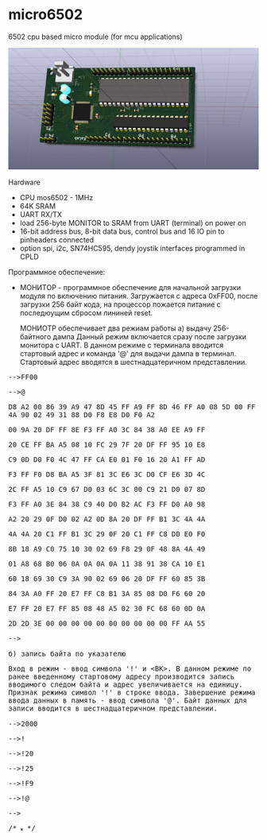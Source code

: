# micro6502
6502 cpu based micro module (for mcu applications)

![3D view](https://github.com/digitalinvitro/micro6502/raw/master/micro65-3D.jpg)

Hardware

- CPU mos6502 - 1MHz
- 64K SRAM
- UART RX/TX
- load 256-byte MONITOR to SRAM from UART (terminal) on power on
- 16-bit address bus, 8-bit data bus, control bus and 16 IO pin to pinheaders connected
- option spi, i2c, SN74HC595, dendy joystik interfaces programmed in CPLD

Программное обеспечение:

* МОНИТОР - программное обеспечение для начальной загрузки модуля по включению питания. Загружается с адреса 0xFF00, после загрузки 256 байт кода, на процессор пожается питание с последюущим сбросом лининей reset. 
  
  МОНИОТР обеспечивает два режиам работы 
  а) выдачу 256-байтного дампа 
     Данный режим включается сразу после загрузки монитора с UART. В данном режиме с терминала вводится стартовый адрес и команда '@' для выдачи дампа в терминал. Стартовый адрес вводятся в шестнадцатеричном представлении.
<div style=” line-height:0.5;”><tt>
<p>-->FF00</p>
<p>-->@</p>
<p>D8 A2 00 86 39 A9 47 8D 45 FF A9 FF 8D 46 FF A0
08 5D 00 FF 4A 90 02 49 31 88 D0 F8 E8 D0 F0 A2</p>

<tt>00 9A 20 DF FF 8E F3 FF A0 3C 84 38 A0 EE A9 FF</tt>

<tt>20 CE FF BA A5 08 10 FC 29 7F 20 DF FF 95 10 E8</tt>

<tt>C9 0D D0 F0 4C 47 FF CA E0 01 F0 16 20 A1 FF AD</tt>

<tt>F3 FF F0 D8 BA A5 3F 81 3C E6 3C D0 CF E6 3D 4C</tt>

<tt>2C FF A5 10 C9 67 D0 03 6C 3C 00 C9 21 D0 07 8D</tt>

<tt>F3 FF A0 3E 84 38 C9 40 D0 B2 AC F3 FF D0 A0 98</tt>

<tt>A2 20 29 0F D0 02 A2 0D 8A 20 DF FF B1 3C 4A 4A</tt>

<tt>4A 4A 20 C1 FF B1 3C 29 0F 20 C1 FF C8 D0 E0 F0</tt>

<tt>8B 18 A9 C0 75 10 30 02 69 F8 29 0F 48 8A 4A 49</tt>

<tt>01 A8 68 B0 06 0A 0A 0A 0A 11 38 91 38 CA 10 E1</tt>

<tt>60 18 69 30 C9 3A 90 02 69 06 20 DF FF 60 85 3B</tt>

<tt>84 3A A0 FF 20 E7 FF C8 B1 3A 85 08 D0 F6 60 20</tt>

<tt>E7 FF 20 E7 FF 85 08 48 A5 02 30 FC 68 60 0D 0A</tt>

<tt>2D 2D 3E 00 00 00 00 00 00 00 00 00 00 FF AA 55</tt>

<tt>--></tt>
</div>
  б) запись байта по указателю
       <p>Вход в режим - ввод символа '!' и <ВК>. В данном режиме по ранее введенному стартовому адресу производится запись вводимого следом байта и адрес увеличивается на единицу. Признак режима символ '!' в строке ввода. Завершение режима ввода данных в память - ввод символа '@'. Байт данных для записи вводится в шестнадцатеричном представлении.</p>
<tt>-->2000</tt>

<tt>-->!</tt>

<tt>-->!20</tt>

<tt>-->!25</tt>

<tt>-->!F9</tt>

<tt>-->!@</tt>

<tt>--></tt>

/* <img src="https://github.com/digitalinvitro/micro6502/raw/master/micro65-3D.jpg" width="4" height="5"/> */
